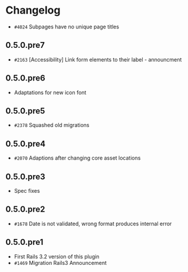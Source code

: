 # Changelog

* `#4024` Subpages have no unique page titles

## 0.5.0.pre7

* `#2163` [Accessibility] Link form elements to their label - announcment

## 0.5.0.pre6

* Adaptations for new icon font

## 0.5.0.pre5

* `#2378` Squashed old migrations

## 0.5.0.pre4

* `#2070` Adaptions after changing core asset locations

## 0.5.0.pre3

* Spec fixes

## 0.5.0.pre2

* `#1678` Date is not validated, wrong format produces internal error

## 0.5.0.pre1

* First Rails 3.2 version of this plugin
* `#1469` Migration Rails3 Announcement
